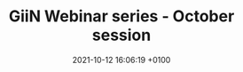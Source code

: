 ---
title:  "GiiN Webinar series - October session"
layout: webinar
date:   2021-10-12 16:06:19 +0100
categories: webinar
speakers:
  - name: Dani Fachinetti
    title: PhD 
    institute: Curie
    nation: France
  - name: Marina Mapelli
    title: PhD
    institute: IEO
    nation: Italy
---
